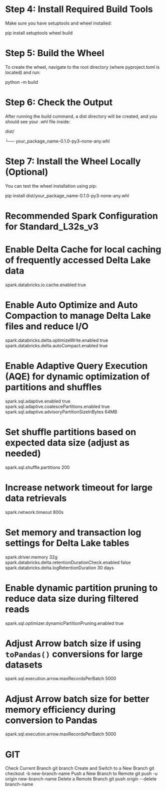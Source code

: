 # Step 4: Install Required Build Tools

Make sure you have setuptools and wheel installed:

pip install setuptools wheel build

# Step 5: Build the Wheel

To create the wheel, navigate to the root directory (where pyproject.toml is located) and run:

python -m build

# Step 6: Check the Output

After running the build command, a dist directory will be created, and you should see your .whl file inside:

dist/

└── your_package_name-0.1.0-py3-none-any.whl

# Step 7: Install the Wheel Locally (Optional)

You can test the wheel installation using pip:

pip install dist/your_package_name-0.1.0-py3-none-any.whl


# Recommended Spark Configuration for Standard_L32s_v3

# Enable Delta Cache for local caching of frequently accessed Delta Lake data
spark.databricks.io.cache.enabled true

# Enable Auto Optimize and Auto Compaction to manage Delta Lake files and reduce I/O
spark.databricks.delta.optimizeWrite.enabled true
spark.databricks.delta.autoCompact.enabled true

# Enable Adaptive Query Execution (AQE) for dynamic optimization of partitions and shuffles
spark.sql.adaptive.enabled true
spark.sql.adaptive.coalescePartitions.enabled true
spark.sql.adaptive.advisoryPartitionSizeInBytes 64MB

# Set shuffle partitions based on expected data size (adjust as needed)
spark.sql.shuffle.partitions 200

# Increase network timeout for large data retrievals
spark.network.timeout 800s

# Set memory and transaction log settings for Delta Lake tables
spark.driver.memory 32g
spark.databricks.delta.retentionDurationCheck.enabled false
spark.databricks.delta.logRetentionDuration 30 days

# Enable dynamic partition pruning to reduce data size during filtered reads
spark.sql.optimizer.dynamicPartitionPruning.enabled true

# Adjust Arrow batch size if using `toPandas()` conversions for large datasets
spark.sql.execution.arrow.maxRecordsPerBatch 5000

# Adjust Arrow batch size for better memory efficiency during conversion to Pandas
spark.sql.execution.arrow.maxRecordsPerBatch 5000

# GIT
Check Current Branch
	git branch
Create and Switch to a New Branch
	git checkout -b new-branch-name
Push a New Branch to Remote
	git push -u origin new-branch-name
Delete a Remote Branch
	git push origin --delete branch-name
